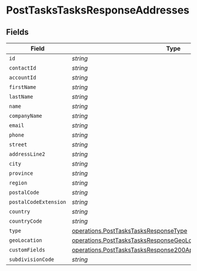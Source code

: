 # PostTasksTasksResponseAddresses


## Fields

| Field                                                                                                                                                | Type                                                                                                                                                 | Required                                                                                                                                             | Description                                                                                                                                          |
| ---------------------------------------------------------------------------------------------------------------------------------------------------- | ---------------------------------------------------------------------------------------------------------------------------------------------------- | ---------------------------------------------------------------------------------------------------------------------------------------------------- | ---------------------------------------------------------------------------------------------------------------------------------------------------- |
| `id`                                                                                                                                                 | *string*                                                                                                                                             | :heavy_minus_sign:                                                                                                                                   | N/A                                                                                                                                                  |
| `contactId`                                                                                                                                          | *string*                                                                                                                                             | :heavy_minus_sign:                                                                                                                                   | N/A                                                                                                                                                  |
| `accountId`                                                                                                                                          | *string*                                                                                                                                             | :heavy_minus_sign:                                                                                                                                   | N/A                                                                                                                                                  |
| `firstName`                                                                                                                                          | *string*                                                                                                                                             | :heavy_minus_sign:                                                                                                                                   | N/A                                                                                                                                                  |
| `lastName`                                                                                                                                           | *string*                                                                                                                                             | :heavy_minus_sign:                                                                                                                                   | N/A                                                                                                                                                  |
| `name`                                                                                                                                               | *string*                                                                                                                                             | :heavy_minus_sign:                                                                                                                                   | N/A                                                                                                                                                  |
| `companyName`                                                                                                                                        | *string*                                                                                                                                             | :heavy_minus_sign:                                                                                                                                   | N/A                                                                                                                                                  |
| `email`                                                                                                                                              | *string*                                                                                                                                             | :heavy_minus_sign:                                                                                                                                   | N/A                                                                                                                                                  |
| `phone`                                                                                                                                              | *string*                                                                                                                                             | :heavy_minus_sign:                                                                                                                                   | N/A                                                                                                                                                  |
| `street`                                                                                                                                             | *string*                                                                                                                                             | :heavy_minus_sign:                                                                                                                                   | N/A                                                                                                                                                  |
| `addressLine2`                                                                                                                                       | *string*                                                                                                                                             | :heavy_minus_sign:                                                                                                                                   | N/A                                                                                                                                                  |
| `city`                                                                                                                                               | *string*                                                                                                                                             | :heavy_minus_sign:                                                                                                                                   | N/A                                                                                                                                                  |
| `province`                                                                                                                                           | *string*                                                                                                                                             | :heavy_minus_sign:                                                                                                                                   | N/A                                                                                                                                                  |
| `region`                                                                                                                                             | *string*                                                                                                                                             | :heavy_minus_sign:                                                                                                                                   | N/A                                                                                                                                                  |
| `postalCode`                                                                                                                                         | *string*                                                                                                                                             | :heavy_minus_sign:                                                                                                                                   | N/A                                                                                                                                                  |
| `postalCodeExtension`                                                                                                                                | *string*                                                                                                                                             | :heavy_minus_sign:                                                                                                                                   | N/A                                                                                                                                                  |
| `country`                                                                                                                                            | *string*                                                                                                                                             | :heavy_minus_sign:                                                                                                                                   | N/A                                                                                                                                                  |
| `countryCode`                                                                                                                                        | *string*                                                                                                                                             | :heavy_minus_sign:                                                                                                                                   | N/A                                                                                                                                                  |
| `type`                                                                                                                                               | [operations.PostTasksTasksResponseType](../../models/operations/posttaskstasksresponsetype.md)                                                       | :heavy_minus_sign:                                                                                                                                   | N/A                                                                                                                                                  |
| `geoLocation`                                                                                                                                        | [operations.PostTasksTasksResponseGeoLocation](../../models/operations/posttaskstasksresponsegeolocation.md)                                         | :heavy_minus_sign:                                                                                                                                   | N/A                                                                                                                                                  |
| `customFields`                                                                                                                                       | [operations.PostTasksTasksResponse200ApplicationJSONCustomFields](../../models/operations/posttaskstasksresponse200applicationjsoncustomfields.md)[] | :heavy_minus_sign:                                                                                                                                   | N/A                                                                                                                                                  |
| `subdivisionCode`                                                                                                                                    | *string*                                                                                                                                             | :heavy_minus_sign:                                                                                                                                   | N/A                                                                                                                                                  |